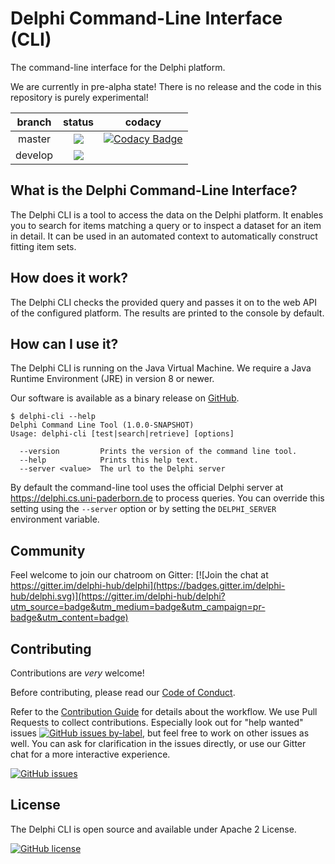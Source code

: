 # Delphi Command-Line Interface (CLI)

The command-line interface for the Delphi platform.

We are currently in pre-alpha state! There is no release and the code in
this repository is purely experimental!

|branch | status | codacy |
| :---: | :---: | :---: |
| master | <img src="https://travis-ci.org/delphi-hub/delphi-cli.svg?branch=master"> | [![Codacy Badge](https://api.codacy.com/project/badge/Grade/47046de0e8d64ae4b76191b7dae80075)](https://www.codacy.com/app/delphi-hub/delphi-cli?utm_source=github.com&amp;utm_medium=referral&amp;utm_content=delphi-hub/delphi-cli&amp;utm_campaign=Badge_Grade)|
| develop | <img src="https://travis-ci.org/delphi-hub/delphi-cli.svg?branch=develop"> | |

## What is the Delphi Command-Line Interface?

The Delphi CLI is a tool to access the data on the Delphi platform.
It enables you to search for items matching a query or to inspect a dataset for an item in detail.
It can be used in an automated context to automatically construct fitting item sets.

## How does it work?

The Delphi CLI checks the provided query and passes it on to the web API of the configured platform.
The results are printed to the console by default.

## How can I use it?

The Delphi CLI is running on the Java Virtual Machine.
We require a Java Runtime Environment (JRE) in version 8 or newer.

Our software is available as a binary release on [GitHub](https://github.com/delphi-hub/delphi-cli/releases).

```
$ delphi-cli --help
Delphi Command Line Tool (1.0.0-SNAPSHOT)
Usage: delphi-cli [test|search|retrieve] [options]

  --version         Prints the version of the command line tool.
  --help            Prints this help text.
  --server <value>  The url to the Delphi server
```
By default the command-line tool uses the official Delphi server at https://delphi.cs.uni-paderborn.de to process queries.
You can override this setting using the `--server` option or by setting the `DELPHI_SERVER` environment variable.

## Community

Feel welcome to join our chatroom on Gitter: [![Join the chat at https://gitter.im/delphi-hub/delphi](https://badges.gitter.im/delphi-hub/delphi.svg)](https://gitter.im/delphi-hub/delphi?utm_source=badge&utm_medium=badge&utm_campaign=pr-badge&utm_content=badge)


## Contributing

Contributions are *very* welcome!

Before contributing, please read our [Code of Conduct](CODE_OF_CONDUCT.md).

Refer to the [Contribution Guide](CONTRIBUTING.md) for details about the workflow.
We use Pull Requests to collect contributions. Especially look out for "help wanted" issues
[![GitHub issues by-label](https://img.shields.io/github/issues/delphi-hub/delphi-cli/help%20wanted.svg)](https://github.com/delphi-hub/delphi-cli/issues?q=is%3Aopen+is%3Aissue+label%3A%22help+wanted%22),
but feel free to work on other issues as well.
You can ask for clarification in the issues directly, or use our Gitter
chat for a more interactive experience.

[![GitHub issues](https://img.shields.io/github/issues/delphi-hub/delphi-cli.svg)](https://github.com/delphi-hub/delphi-cli/issues)


## License

The Delphi CLI is open source and available under Apache 2 License.

[![GitHub license](https://img.shields.io/github/license/delphi-hub/delphi-cli.svg)](https://github.com/delphi-hub/delphi-cli/blob/master/LICENSE)
